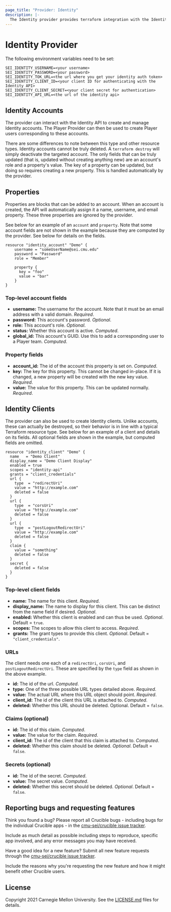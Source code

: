 ```yaml
---
page_title: "Provider: Identity"
description: |-
  The Identity provider provides terraform integration with the Identity application developed by CMU/SEI.
---
```


# Identity Provider

The following environment variables need to be set:
```
SEI_IDENTITY_USERNAME=<your username>
SEI_IDENTITY_PASSWORD=<your password>
SEI_IDENTITY_TOK_URL=<the url where you get your identity auth token>
SEI_IDENTITY_CLIENT_ID=<your client ID for authenticating with the Identity API>
SEI_IDENTITY_CLIENT_SECRET=<your client secret for authentication>
SEI_IDENTITY_API_URL=<the url of the identity api>
```

## Identity Accounts

The provider can interact with the Identity API to create and manage Identity accounts. The Player Provider can then be used to create Player users corresponding to these accounts.

There are some differences to note between this type and other resource types. Identity accounts cannot be truly deleted. A `terraform destroy` will simply deactivate the targeted account. The only fields that can be truly updated (that is, updated without creating anything new) are an account's role and a property's value. The key of a property can be updated, but doing so requires creating a new property. This is handled automatically by the provider.

## Properties

Properties are blocks that can be added to an account. When an account is created, the API will automatically assign it a name, username, and email property. These three properties are ignored by the provider. 

See below for an example of an `account` and `property`. Note that some account fields are not shown in the example because they are computed by the provider. See below for details on the fields. 

```
resource "identity_account" "Demo" {
    username = "someUserName@sei.cmu.edu"
    password = "Password"
    role = "Member"

    property {
      key = "foo"
      value = "bar"
    }
}
```

### Top-level account fields

- **username:** The username for the account. Note that it must be an email address with a valid domain. *Required*.
- **password:** This account's password. *Optional*. 
- **role:** This account's role. *Optional*.
- **status:** Whether this account is active. *Computed*.
- **global_id:** This account's GUID. Use this to add a corresponding user to a Player team. *Computed*.

### Property fields

- **account_id:** The id of the account this property is set on. *Computed*.
- **key:** The key for this property. This cannot be changed in-place. If it is changed, a new property will be created with the new key value. *Required*.
- **value:** The value for this property. This can be updated normally. *Required*.

## Identity Clients

The provider can also be used to create Identity clients. Unlike accounts, these can actually be destroyed, so their behavior is in line with a typical Terraform resource type. See below for an example of a client and details on its fields. All optional fields are shown in the example, but computed fields are omitted.

```
resource "identity_client" "Demo" {
  name   = "Demo Client"
  display_name = "Demo Client Display"
  enabled = true
  scopes = "identity-api"
  grants = "client_credentials"
  url {
    type  = "redirectUri"
    value = "http://example.com"
    deleted = false
  }
  url {
    type  = "corsUri"
    value = "http://example.com"
    deleted = false
  }
  url {
    type  = "postLogoutRedirectUri"
    value = "http://example.com"
    deleted = false
  }
  claim {
    value = "something"
    deleted = false
  }
  secret {
    deleted = false
  }
}
```

### Top-level client fields

- **name:** The name for this client. *Required*.
- **display_name:** The name to display for this client. This can be distinct from the name field if desired. *Optional*.
- **enabled:** Whether this client is enabled and can thus be used. *Optional*. Default = `true`.
- **scopes:** The scopes to allow this client to access. *Required*.
- **grants:** The grant types to provide this client. *Optional*. Default = `"client_credentials"`.

### URLs

The client needs one each of a `redirectUri`, `corsUri`, and `postLogoutRedirectUri`. These are specified by the `type` field as shown in the above example.
- **id:** The id of the url. *Computed*.
- **type:** One of the three possible URL types detailed above. *Required*.
- **value:** The actual URL where this URL object should point. *Required*.
- **client_id:** The id of the client this URL is attached to. *Computed*.
- **deleted:** Whether this URL should be deleted. Optional. Default = `false`.

### Claims (optional)

- **id:** The id of this claim. *Computed*.
- **value:** The value for the claim. *Required*.
- **client_id:** The id of the client that this claim is attached to. *Computed*.
- **deleted:** Whether this claim should be deleted. *Optional*. Default = `false`.

### Secrets (optional)

- **id:** The id of the secret. *Computed*.
- **value:** The secret value. *Computed*.
- **deleted:** Whether this secret should be deleted. *Optional*. Default = `false`.

## Reporting bugs and requesting features

Think you found a bug? Please report all Crucible bugs - including bugs for the individual Crucible apps - in the [cmu-sei/crucible issue tracker](https://github.com/cmu-sei/crucible/issues). 

Include as much detail as possible including steps to reproduce, specific app involved, and any error messages you may have received.

Have a good idea for a new feature? Submit all new feature requests through the [cmu-sei/crucible issue tracker](https://github.com/cmu-sei/crucible/issues). 

Include the reasons why you're requesting the new feature and how it might benefit other Crucible users.

## License

Copyright 2021 Carnegie Mellon University. See the [LICENSE.md](./LICENSE.md) files for details.
